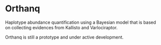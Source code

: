 # Orthanq

Haplotype abundance quantification using a Bayesian model that is based on collecting evidences from Kallisto and Varlociraptor.

Orthanq is still a prototype and under active development.